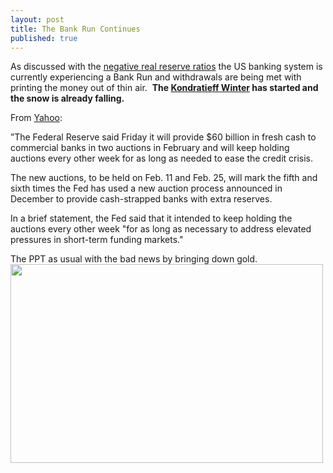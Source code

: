 ```yaml
---
layout: post
title: The Bank Run Continues
published: true
---
```

<p>As discussed with the <a href="http://www.runtogold.com/2008/01/banks-have-negative-reserve-ratios/">negative real reserve ratios</a> the US banking system is currently experiencing a Bank Run and withdrawals are being met with printing the money out of thin air.  <strong>The <a href="http://www.runtogold.com/2008/02/first-snowfall-of-kondratieff-winter/">Kondratieff Winter</a></strong><strong> has started and the snow is already falling.</strong></p>
<p><span>From <a href="http://biz.yahoo.com/ap/080201/fed_credit_crisis.html" target="_blank">Yahoo</a>:</span></p>
<p><span>”The Federal Reserve said Friday it will provide $60 billion in fresh cash to commercial banks in two auctions in February and will keep holding auctions every other week for as long as needed to ease the credit crisis.</span></p>
<p><span>The new auctions, to be held on Feb. 11 and Feb. 25, will mark the fifth and sixth times the Fed has used a new auction process announced in December to provide cash-strapped banks with extra reserves.</span></p>
<p><span>In a brief statement, the Fed said that it intended to keep holding the auctions every other week "for as long as necessary to address elevated pressures in short-term funding markets."</span></p>
<p><span>The PPT as usual with the bad news by bringing down gold.</span><br />
<img class="aligncenter" title="PPT takes gold down on Feb 1 2008" src="{{ site.baseurl }}/images/gold.png" alt="" width="500" height="318" /></p>
